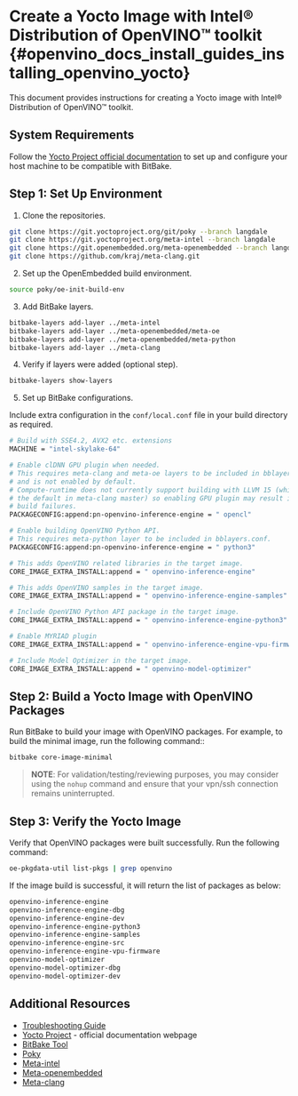 # Create a Yocto Image with Intel® Distribution of OpenVINO™ toolkit {#openvino_docs_install_guides_installing_openvino_yocto}

This document provides instructions for creating a Yocto image with Intel® Distribution of OpenVINO™ toolkit.

## System Requirements

Follow the [Yocto Project official documentation](https://docs.yoctoproject.org/brief-yoctoprojectqs/index.html#compatible-linux-distribution) to set up and configure your host machine to be compatible with BitBake.

## Step 1: Set Up Environment

1. Clone the repositories.

```sh
git clone https://git.yoctoproject.org/git/poky --branch langdale
git clone https://git.yoctoproject.org/meta-intel --branch langdale
git clone https://git.openembedded.org/meta-openembedded --branch langdale
git clone https://github.com/kraj/meta-clang.git
```

2. Set up the OpenEmbedded build environment.

```sh
source poky/oe-init-build-env
```

3. Add BitBake layers.

```sh
bitbake-layers add-layer ../meta-intel
bitbake-layers add-layer ../meta-openembedded/meta-oe
bitbake-layers add-layer ../meta-openembedded/meta-python
bitbake-layers add-layer ../meta-clang
```

4. Verify if layers were added (optional step).

```sh
bitbake-layers show-layers
```

5. Set up BitBake configurations.

Include extra configuration in the `conf/local.conf` file in your build directory as required.

```sh
# Build with SSE4.2, AVX2 etc. extensions
MACHINE = "intel-skylake-64"

# Enable clDNN GPU plugin when needed.
# This requires meta-clang and meta-oe layers to be included in bblayers.conf
# and is not enabled by default.
# Compute-runtime does not currently support building with LLVM 15 (which is
# the default in meta-clang master) so enabling GPU plugin may result in
# build failures.
PACKAGECONFIG:append:pn-openvino-inference-engine = " opencl"

# Enable building OpenVINO Python API.
# This requires meta-python layer to be included in bblayers.conf.
PACKAGECONFIG:append:pn-openvino-inference-engine = " python3"

# This adds OpenVINO related libraries in the target image.
CORE_IMAGE_EXTRA_INSTALL:append = " openvino-inference-engine"

# This adds OpenVINO samples in the target image.
CORE_IMAGE_EXTRA_INSTALL:append = " openvino-inference-engine-samples"

# Include OpenVINO Python API package in the target image.
CORE_IMAGE_EXTRA_INSTALL:append = " openvino-inference-engine-python3"

# Enable MYRIAD plugin
CORE_IMAGE_EXTRA_INSTALL:append = " openvino-inference-engine-vpu-firmware"

# Include Model Optimizer in the target image.
CORE_IMAGE_EXTRA_INSTALL:append = " openvino-model-optimizer"
```

## Step 2: Build a Yocto Image with OpenVINO Packages

Run BitBake to build your image with OpenVINO packages. For example, to build the minimal image, run the following command::

```sh
bitbake core-image-minimal
```

> **NOTE**: For validation/testing/reviewing purposes, you may consider using the `nohup` command and ensure that your vpn/ssh connection remains uninterrupted.

## Step 3: Verify the Yocto Image

Verify that OpenVINO packages were built successfully.
Run the following command:
```sh
oe-pkgdata-util list-pkgs | grep openvino
```

If the image build is successful, it will return the list of packages as below:
```sh
openvino-inference-engine
openvino-inference-engine-dbg
openvino-inference-engine-dev
openvino-inference-engine-python3
openvino-inference-engine-samples
openvino-inference-engine-src
openvino-inference-engine-vpu-firmware
openvino-model-optimizer
openvino-model-optimizer-dbg
openvino-model-optimizer-dev
```

## Additional Resources

- [Troubleshooting Guide](openvino_docs_get_started_guide_troubleshooting_issues.html#yocto-install-issues)
- [Yocto Project](https://docs.yoctoproject.org/) - official documentation webpage
- [BitBake Tool](https://docs.yoctoproject.org/bitbake/)
- [Poky](https://git.yoctoproject.org/poky)
- [Meta-intel](https://git.yoctoproject.org/meta-intel/tree/README)
- [Meta-openembedded](http://cgit.openembedded.org/meta-openembedded/tree/README)
- [Meta-clang](https://github.com/kraj/meta-clang/tree/master/#readme)